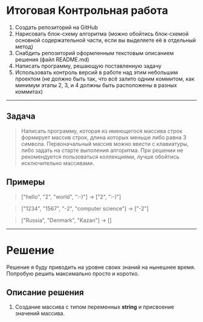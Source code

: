 # Итоговая Контрольная работа

1. Создать репозиторий на GitHub
2. Нарисовать блок-схему алгоритма (можно обойтись блок-схемой основной содержательной части, если вы выделяете её в отдельный метод)
3. Снабдить репозиторий оформленным текстовым описанием решения (файл README.md)
4. Написать программу, решающую поставленную задачу
5. Использовать контроль версий в работе над этим небольшим проектом (не должно быть так, что всё залито одним коммитом, как минимум этапы 2, 3, и 4 должны быть расположены в разных коммитах)

___

## Задача

> Написать программу, которая из имеющегося массива строк формирует массив строк, длина которых меньше либо равна 3 символа. Первоначальный массив можно ввести с клавиатуры, либо задать на старте выполения алгоритма. При решении не рекомендуется пользоваться коллекциями, лучше обойтись исключительно массивами.

## Примеры

> ["hello", "2", "world", ":-)"] -> ["2", ":-)"]

> ["1234", "1567", "-2", "computer science"] -> ["-2"]

> ["Russia", "Denmark", "Kazan"] -> []
___

# Решение

Решение я буду приводить на уровне своих знаний на нынешнее время. Попробую решить максимально просто и коротко.

## Описание решения

1. Создание массива с типом переменных __string__ и присвоение значений массива.